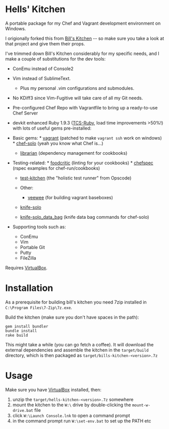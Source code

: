 
Hells' Kitchen
==============

A portable package for my Chef and Vagrant development environment on Windows.  

I origionally forked this from [Bill's Kitchen](https://github.com/tknerr/bills-kitchen) -- so make sure you take a look at that project and give them their props. 

I've trimmed down Bill's Kitchen considerably for my specific needs, and I make a couple of substitutions for the dev tools:
  * ConEmu instead of Console2
  * Vim instead of SublimeText.
    * Plus my personal .vim configurations and submodules.
  * No KDiff3 since Vim-Fugitive will take care of all my Git needs.
  
  * Pre-configured Chef Repo with Vagrantfile to bring up a ready-to-use Chef Server 
  * devkit enhanced Ruby 1.9.3 ([TCS-Ruby](https://github.com/thecodeshop/ruby/wiki/Downloads), load time improvements >50%!) with lots of useful gems pre-installed:
 
  * Basic gems:
 		* [vagrant](http://vagrantup.com/) (patched to make `vagrant ssh` work on windows)
 		* [chef-solo](http://www.opscode.com/chef/) (yeah you know what Chef is...)
    * [librarian](https://github.com/applicationsonline/librarian) (dependency management for cookbooks)
    
  * Testing-related:
 		* [foodcritic](https://github.com/acrmp/foodcritic) (linting for your cookbooks)
 		* [chefspec](https://github.com/acrmp/chefspec) (rspec examples for chef-run/cookbooks)
    * [test-kitchen](https://github.com/opscode/test-kitchen) (the "holistic test runner" from Opscode)

 	* Other:
 		* [veewee](https://github.com/jedi4ever/veewee) (for building vagrant baseboxes)
    * [knife-solo](https://github.com/matschaffer/knife-solo)
    * [knife-solo_data_bag](https://github.com/thbishop/knife-solo_data_bag) (knife data bag commands for chef-solo)

  * Supporting tools such as:
 	  * ConEmu
    * Vim
    * Portable Git
    * Putty
    * FileZilla

Requires [VirtualBox](https://www.virtualbox.org/wiki/Downloads).


Installation
============

As a prerequisite for building bill's kitchen you need 7zip installed in `C:\Program Files\7-Zip\7z.exe`.

Build the kitchen (make sure you don't have spaces in the path):

```
gem install bundler
bundle install
rake build
```

This might take a while (you can go fetch a coffee). It will download the external dependencies and assemble the kitchen in the `target/build` directory, which is then packaged as `target/bills-kitchen-<version>.7z`


Usage
=====

Make sure you have  [VirtualBox](https://www.virtualbox.org/wiki/Downloads) installed, then:

1. unzip the `target/hells-kitchen-<version>.7z` somewhere
1. mount the kitchen to the `W:\` drive by double-clicking the `mount-w-drive.bat` file
1. click `W:\Launch Console.lnk` to open a command prompt
1. in the command prompt run `W:\set-env.bat` to set up the PATH etc 
